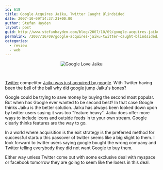 ```yaml
---
id: 618
title: Google Acquires Jaiku, Twitter Caught Blindsided
date: 2007-10-09T14:37:21+00:00
author: Stefan Hayden
layout: post
guid: http://www.stefanhayden.com/blog/2007/10/09/google-acquires-jaiku-twitter-caught-blindsided/
permalink: /2007/10/09/google-acquires-jaiku-twitter-caught-blindsided/
categories:
  - review
  - web
---
```

<p><center><img src="http://jaiku.com/images/gj.png?" alt="Google Love Jaiku" /></center></p><br />
<p><a href="http://twitter.com/">Twitter</a> competitor <a href="http://www.jaiku.com/blog/2007/10/09/were-joining-google/">Jaiku was just acquired by google</a>. With Twitter having been the bell of the ball why did google jump Jaiku's bones?</p>
<p>Google could be trying to save money by buying the second most popular. But when has Google ever wanted to be second best? In that case Google thinks Jaiku is the better solution. Jaiku has always been looked down upon by twitter users saying it was too "feature heavy". Jaiku does offer more ways to include icons and outside feeds in to your own stream. Google clearly thinks features are the way to go.</p>
<p>In a world where acquisition is the exit strategy is the preferred method for successful startup this passover of twitter seems like a big slight to them. I look forward to twitter users saying google bought the wrong company and Twitter telling everybody they did not want Google to buy them.</p>
<p>Either way unless Twitter come out with some exclusive deal with myspace or facebook tomorrow they are going to seem like the losers in this deal.</p>
